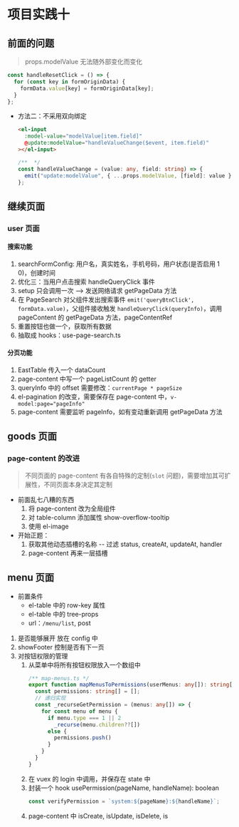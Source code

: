 <!--
 * @Author: East
 * @Date: 2021-12-12 10:42:56
 * @LastEditTime: 2021-12-12 14:32:01
 * @LastEditors: Please set LastEditors
 * @Description: 项目实践十
 * @FilePath: \forGreaterGood\vue3\40-项目实践十.md
-->

# 项目实践十

## 前面的问题

> props.modelValue 无法随外部变化而变化

```ts
const handleResetClick = () => {
  for (const key in formOriginData) {
    formData.value[key] = formOriginData[key];
  }
};
```

- 方法二：不采用双向绑定
  ```html
  <el-input
    :model-value="modelValue[item.field]"
    @update:modelValue="handleValueChange($event, item.field)"
  ></el-input>
  ```
  ```ts
  /**  */
  const handleValueChange = (value: any, field: string) => {
    emit("update:modelValue", { ...props.modelValue, [field]: value });
  };
  ```

## 继续页面

### user 页面

#### 搜索功能

1. searchFormConfig: 用户名，真实姓名，手机号码，用户状态(是否启用 1 0)，创建时间
2. 优化三：当用户点击搜索 handleQueryClick 事件
3. setup 只会调用一次 --> 发送网络请求 getPageData 方法
4. 在 PageSearch 对父组件发出搜索事件 `emit('queryBtnClick', formData.value)`，父组件接收触发 `handleQueryClick(queryInfo)`，调用 pageContent 的 getPageData 方法，pageContentRef
5. 重置按钮也做一个，获取所有数据
6. 抽取成 hooks：use-page-search.ts

#### 分页功能

1. EastTable 传入一个 dataCount
2. page-content 中写一个 pageListCount 的 getter
3. queryInfo 中的 offset 需要修改：`currentPage * pageSize`
4. el-pagination 的改变，需要保存在 page-content 中，`v-model:page="pageInfo"`
5. page-content 需要监听 pageInfo，如有变动重新调用 getPageData 方法

## goods 页面

### page-content 的改进

> 不同页面的 page-content 有各自特殊的定制(`slot` 问题)，需要增加其可扩展性，不同页面本身决定其定制

- 前面乱七八糟的东西
  1. 将 page-content 改为全局组件
  2. 对 table-column 添加属性 show-overflow-tooltip
  3. 使用 el-image
- 开始正题：
  1. 获取其他动态插槽的名称 -- 过滤 status, createAt, updateAt, handler
  2. page-content 再来一层插槽

## menu 页面

- 前置条件
  - el-table 中的 row-key 属性
  - el-table 中的 tree-props
  - url：`/menu/list`, post

1. 是否能够展开 放在 config 中
2. showFooter 控制是否有下一页
3. 对按钮权限的管理
   1. 从菜单中将所有按钮权限放入一个数组中
      ```ts
      /** map-menus.ts */
      export function mapMenusToPermissions(userMenus: any[]): string[] {
        const permissions: string[] = [];
        // 递归实现
        const _recurseGetPermission = (menus: any[]) => {
          for const menu of menu {
            if menu.type === 1 || 2
              _recurse(menu.children??[])
            else {
              permissions.push()
            }
          }
        }
      }
      ```
   2. 在 vuex 的 login 中调用，并保存在 state 中
   3. 封装一个 hook usePermission(pageName, handleName): boolean
      ```ts
      const verifyPermission = `system:${pageName}:${handleName}`;
      ```
   4. page-content 中 isCreate, isUpdate, isDelete, is
